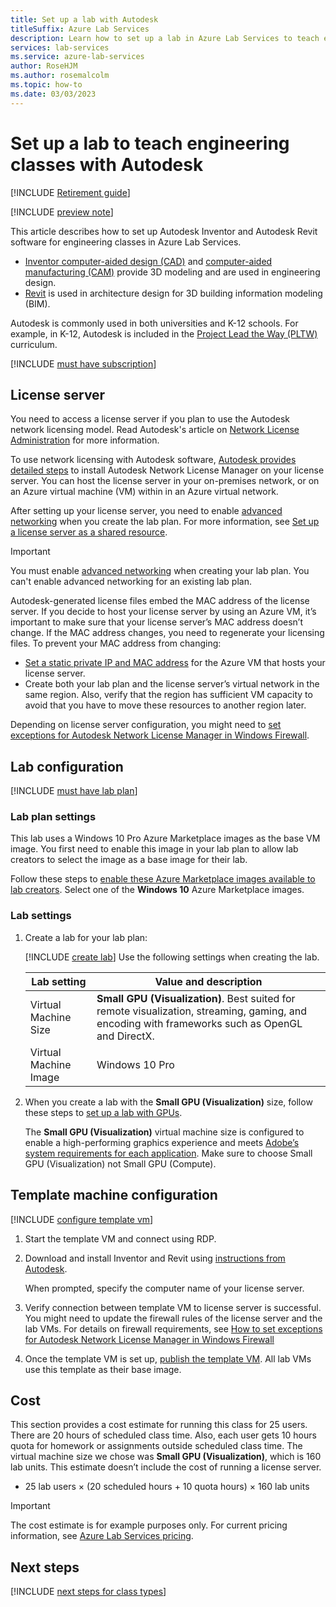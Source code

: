 ```yaml
---
title: Set up a lab with Autodesk
titleSuffix: Azure Lab Services
description: Learn how to set up a lab in Azure Lab Services to teach engineering classes with Autodesk.
services: lab-services
ms.service: azure-lab-services
author: RoseHJM
ms.author: rosemalcolm
ms.topic: how-to
ms.date: 03/03/2023
---
```


# Set up a lab to teach engineering classes with Autodesk

[!INCLUDE [Retirement guide](./includes/retirement-banner.md)]

[!INCLUDE [preview note](./includes/lab-services-new-update-focused-article.md)]

This article describes how to set up Autodesk Inventor and Autodesk Revit software for engineering classes in Azure Lab Services.

- [Inventor computer-aided design (CAD)](https://www.Autodesk.com/products/inventor/new-features) and [computer-aided manufacturing (CAM)](https://www.Autodesk.com/products/inventor-cam/overview) provide 3D modeling and are used in engineering design.
- [Revit](https://www.Autodesk.com/products/revit/overview) is used in architecture design for 3D building information modeling (BIM).

Autodesk is commonly used in both universities and K-12 schools. For example, in K-12, Autodesk is included in the [Project Lead the Way (PLTW)](./class-type-pltw.md) curriculum.

[!INCLUDE [must have subscription](./includes/lab-services-class-type-subscription.md)]

## License server

You need to access a license server if you plan to use the Autodesk network licensing model. Read Autodesk's article on [Network License Administration](https://knowledge.Autodesk.com/customer-service/network-license-administration/network-deployment/preparing-for-deployment/determining-installation-type) for more information.

To use network licensing with Autodesk software, [Autodesk provides detailed steps](https://knowledge.Autodesk.com/customer-service/network-license-administration/install-and-configure-network-license) to install Autodesk Network License Manager on your license server. You can host the license server in your on-premises network, or on an Azure virtual machine (VM) within in an Azure virtual network.

After setting up your license server, you need to enable [advanced networking](how-to-connect-vnet-injection.md) when you create the lab plan. For more information, see [Set up a license server as a shared resource](./how-to-create-a-lab-with-shared-resource.md).

> [!IMPORTANT]
> You must enable [advanced networking](how-to-connect-vnet-injection.md) when creating your lab plan. You can't enable advanced networking for an existing lab plan.

Autodesk-generated license files embed the MAC address of the license server. If you decide to host your license server by using an Azure VM, it’s important to make sure that your license server’s MAC address doesn’t change. If the MAC address changes, you need to regenerate your licensing files. To prevent your MAC address from changing:

- [Set a static private IP and MAC address](how-to-create-a-lab-with-shared-resource.md#tips) for the Azure VM that hosts your license server.
- Create both your lab plan and the license server’s virtual network in the same region. Also, verify that the region has sufficient VM capacity to avoid that you have to move these resources to another region later.

Depending on license server configuration, you might need to [set exceptions for Autodesk Network License Manager in Windows Firewall](https://www.Autodesk.com/support/technical/article/caas/sfdcarticles/sfdcarticles/How-to-set-exceptions-for-Autodesk-Network-License-Manger-in-Windows-Firewall.html).

## Lab configuration

[!INCLUDE [must have lab plan](./includes/lab-services-class-type-lab-plan.md)]

### Lab plan settings

This lab uses a Windows 10 Pro Azure Marketplace images as the base VM image. You first need to enable this image in your lab plan to allow lab creators to select the image as a base image for their lab.

Follow these steps to [enable these Azure Marketplace images available to lab creators](specify-marketplace-images.md). Select one of the **Windows 10** Azure Marketplace images.

### Lab settings

1. Create a lab for your lab plan:

    [!INCLUDE [create lab](./includes/lab-services-class-type-lab.md)]  Use the following settings when creating the lab.

    | Lab setting | Value and description |
    | ------------ | ------------------ |
    | Virtual Machine Size | **Small GPU (Visualization)**. Best suited for remote visualization, streaming, gaming, and encoding with frameworks such as OpenGL and DirectX. |
    | Virtual Machine Image | Windows 10 Pro |

1. When you create a lab with the **Small GPU (Visualization)** size, follow these steps to [set up a lab with GPUs](./how-to-setup-lab-gpu.md).

    The **Small GPU (Visualization)** virtual machine size is configured to enable a high-performing graphics experience and meets [Adobe’s system requirements for each application](https://helpx.adobe.com/creative-cloud/system-requirements.html). Make sure to choose Small GPU (Visualization) not Small GPU (Compute).

## Template machine configuration

[!INCLUDE [configure template vm](./includes/lab-services-class-type-template-vm.md)]

1. Start the template VM and connect using RDP.

1. Download and install Inventor and Revit using [instructions from Autodesk](https://knowledge.Autodesk.com/customer-service/download-install/install-software).

    When prompted, specify the computer name of your license server.

1. Verify connection between template VM to license server is successful. You might need to update the firewall rules of the license server and the lab VMs. For details on firewall requirements, see [How to set exceptions for Autodesk Network License Manager in Windows Firewall](https://www.Autodesk.com/support/technical/article/caas/sfdcarticles/sfdcarticles/How-to-set-exceptions-for-Autodesk-Network-License-Manger-in-Windows-Firewall.html)
1. Once the template VM is set up, [publish the template VM](how-to-create-manage-template.md). All lab VMs use this template as their base image.

## Cost

This section provides a cost estimate for running this class for 25 users. There are 20 hours of scheduled class time. Also, each user gets 10 hours quota for homework or assignments outside scheduled class time. The virtual machine size we chose was **Small GPU (Visualization)**, which is 160 lab units. This estimate doesn’t include the cost of running a license server.

- 25 lab users &times; (20 scheduled hours + 10 quota hours) &times; 160 lab units

> [!IMPORTANT]
> The cost estimate is for example purposes only. For current pricing information, see [Azure Lab Services pricing](https://azure.microsoft.com/pricing/details/lab-services/).

## Next steps

[!INCLUDE [next steps for class types](./includes/lab-services-class-type-next-steps.md)]
